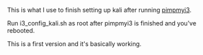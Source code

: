 This is what I use to finish setting up kali after running [pimpmyi3](https://github.com/Dewalt-arch/pimpmyi3).

Run i3_config_kali.sh as root after pimpmyi3 is finished and you've rebooted.

This is a first version and it's basically working.
